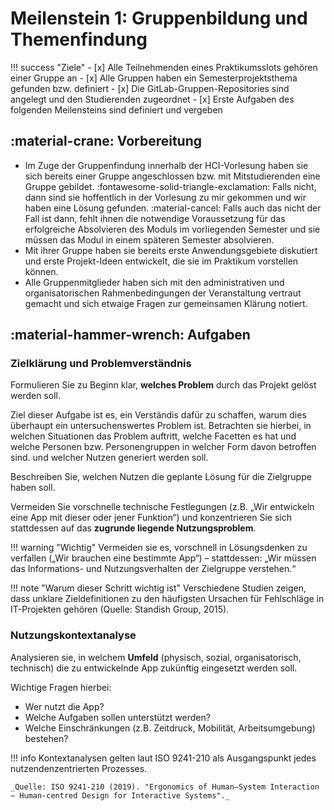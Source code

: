 # Meilenstein 1: Gruppenbildung und Themenfindung

!!! success "Ziele"
    - [x] Alle Teilnehmenden eines Praktikumsslots gehören einer Gruppe an
    - [x] Alle Gruppen haben ein Semesterprojektsthema gefunden bzw. definiert
    - [x] Die GitLab-Gruppen-Repositories sind angelegt und den Studierenden zugeordnet
    - [x] Erste Aufgaben des folgenden Meilensteins sind definiert und vergeben  


## :material-crane: Vorbereitung

- Im Zuge der Gruppenfindung innerhalb der HCI-Vorlesung haben sie sich bereits einer Gruppe angeschlossen bzw. mit Mitstudierenden eine Gruppe gebildet. :fontawesome-solid-triangle-exclamation: Falls nicht, dann sind sie hoffentlich in der Vorlesung zu mir gekommen und wir haben eine Lösung gefunden. :material-cancel: Falls auch das nicht der Fall ist dann, fehlt ihnen die notwendige Voraussetzung für das erfolgreiche Absolvieren des Moduls im vorliegenden Semester und sie müssen das Modul in einem späteren Semester absolvieren.
- Mit ihrer Gruppe haben sie bereits erste Anwendungsgebiete diskutiert und erste Projekt-Ideen entwickelt, die sie im Praktikum vorstellen können.
- Alle Gruppenmitglieder haben sich mit den administrativen und organisatorischen Rahmenbedingungen der Veranstaltung vertraut gemacht und sich etwaige Fragen zur gemeinsamen Klärung notiert.


## :material-hammer-wrench: Aufgaben

<!--
- Definieren sie für sich ein Projekt-Thema / eine Projekt-Idee, die sie im Zuge des Semesterprojekts verfolgen und bearbeiten möchten.
-->
<!-- ### Projektziel festlegen und Rahmenbedingungen klären -->
### Zielklärung und Problemverständnis

Formulieren Sie zu Beginn klar, **welches Problem** durch das Projekt gelöst werden soll.

Ziel dieser Aufgabe ist es, ein Verständis dafür zu schaffen, warum dies überhaupt ein untersuchenswertes Problem ist. 
Betrachten sie hierbei, in welchen Situationen das Problem auftritt, welche Facetten es hat und welche Personen bzw. Personengruppen in welcher Form davon betroffen sind. und welcher Nutzen generiert werden soll.  

Beschreiben Sie, welchen Nutzen die geplante Lösung für die Zielgruppe haben soll.

Vermeiden Sie vorschnelle technische Festlegungen (z.B. „Wir entwickeln eine App mit dieser oder jener Funktion“) und konzentrieren Sie sich stattdessen auf das **zugrunde liegende Nutzungsproblem**.  

<!-- Formulieren sie die o.g. Punkte auf 1 - 2 Seiten, d.h., beschreiben sie präzise, welches Problem / welche Probleme gelöst werden sollen und nicht nur, was bzw. welche App entwickelt werden soll.  -->

!!! warning "Wichtig"
    Vermeiden sie es, vorschnell in Lösungsdenken zu verfallen („Wir brauchen eine bestimmte App“) – stattdessen: „Wir müssen das Informations- und Nutzungsverhalten der Zielgruppe verstehen.“

!!! note "Warum dieser Schritt wichtig ist"
    Verschiedene Studien zeigen, dass unklare Zieldefinitionen zu den häufigsten Ursachen für Fehlschläge in IT-Projekten gehören (Quelle: Standish Group, 2015).

<!--
Ziel: Verständnis schaffen, warum das System entwickelt wird und welche Probleme gelöst werden sollen.

Aktivitäten:
- Stakeholder-Analyse (wer ist beteiligt, wer betroffen?)
- Identifikation technischer, organisatorischer und rechtlicher Randbedingungen
-->

<!--
Betrachten sie folgende Aspekte
- Problem
- betroffene
- Nutzungskontexte 
- Erkenntnisinteresse
- 
-->

<!--
### Erkenntnissinteresse definieren

Legen sie ausgehend von vorheriger Aufgabe dar, 
-->


### Nutzungskontextanalyse

Analysieren sie, in welchem **Umfeld** (physisch, sozial, organisatorisch, technisch) die zu entwickelnde App zukünftig eingesetzt werden soll.

Wichtige Fragen hierbei:

- Wer nutzt die App?
- Welche Aufgaben sollen unterstützt werden?
- Welche Einschränkungen (z.B. Zeitdruck, Mobilität, Arbeitsumgebung) bestehen?

!!! info 
    Kontextanalysen gelten laut ISO 9241-210 als Ausgangspunkt jedes nutzendenzentrierten Prozesses.  

    _Quelle: ISO 9241-210 (2019). "Ergonomics of Human–System Interaction – Human-centred Design for Interactive Systems"._


<!--
### Nutzende und Nutzungskontexte verstehen

Ziel: Erfassen, wer die Nutzer:innen sind, was sie tun, wo und wie sie mit dem System interagieren.

Methoden:

User Research (Interviews, Beobachtungen, Kontextanalysen, Tagebuchstudien)

Erstellung von Personas und User Journey Maps

Kontextanalysen gemäß ISO 9241-210 (Aufgaben, Umgebung, Hilfsmittel, soziale & physische Faktoren)

Empirische Evidenz: Frühzeitiges Verständnis der Nutzenden reduziert spätere Fehlerkosten (Mao et al., 2005).
-->



<!-- ### 1. Zielklärung und Problemverständnis
- Formulieren Sie zu Beginn klar, **welches Problem** durch das Projekt gelöst werden soll.  
- Beschreiben Sie, **welchen Nutzen** die geplante Lösung für die Zielgruppe haben soll. 
- Vermeiden Sie vorschnelle technische Festlegungen (z.B. „Wir entwickeln eine App mit dieser oder jener Funktion“) und konzentrieren Sie sich stattdessen auf das **zugrunde liegende Nutzungsproblem**.   -->
<!--
- Halten Sie Ihre **Projektziele und Erfolgskriterien** schriftlich fest (z. B. in einem kurzen Projektexposé).  
-->
<!-- 
### 2. Stakeholder- und Nutzendenanalyse
- Identifizieren Sie alle **Stakeholder** des Projekts: Auftraggeber:innen, Nutzergruppen, Entwicklungsteam, Organisationen usw.  
- Unterscheiden Sie klar zwischen **Stakeholdern** (Interessenvertreter:innen) und **Nutzenden** (Personen, die mit dem System interagieren).  
- Dokumentieren Sie für jede identifizierte Gruppe ihre **Rollen, Bedürfnisse und Erwartungen**.   -->
<!--
- Erstellen Sie eine **Stakeholder-Map** oder ein **Akteursdiagramm**, um Zusammenhänge zu visualisieren. 
-->


<!-- ### 2. Nutzungskontext verstehen
- Recherchieren und beschreiben Sie, **in welchem Kontext** die zu entwickelnde App zukünftig eingesetzt werden soll (z.B. Arbeitsplatz, Mobil, Freizeit, Lernumgebung).  
- Beobachten oder befragen Sie ggf. potenzielle Nutzer:innen, um Aufgaben, Abläufe und Probleme zu verstehen.  
- Halten Sie fest:
    - Wer die Nutzer:innen sind  
    - Welche Aufgaben sie durchführen  
    - Welche Rahmenbedingungen bestehen (technisch, sozial, räumlich, emotional, etc.)   -->
<!--
- Entwickeln Sie anschließend **Nutzungsszenarien oder User Journeys**, um typische Abläufe zu visualisieren.  
-->

<!--
### Als Nachbereitung

TODOs
- Ergänzen: 1-2 Seiten Projektbeschreibung mit Erkenntnissinteresse

-->

<!-- 
Stimmen sie sich innerhalb des Teams zu folgenden Punkten ab und notieren sie diese auf 1-2 Seiten in der Projektmappe -->
